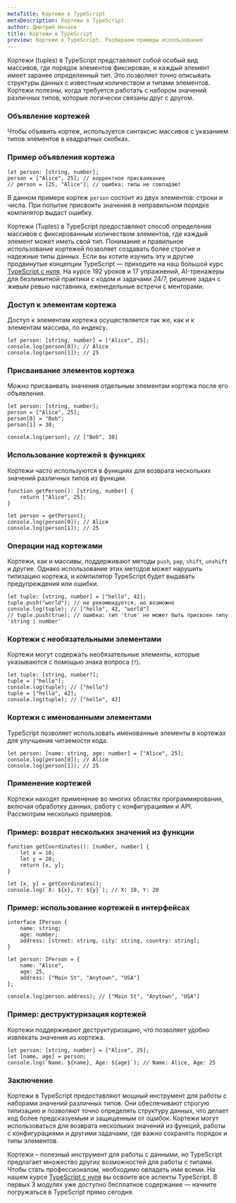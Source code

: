 ```yaml
---
metaTitle: Кортежи в TypeScript
metaDescription: Кортежи в TypeScript
author: Дмитрий Нечаев
title: Кортежи в TypeScript
preview: Кортежи в TypeScript. Разбираем примеры использования
---
```


Кортежи (tuples) в TypeScript представляют собой особый вид массивов, где порядок элементов фиксирован, и каждый элемент имеет заранее определенный тип. Это позволяет точно описывать структуры данных с известным количеством и типами элементов. Кортежи полезны, когда требуется работать с набором значений различных типов, которые логически связаны друг с другом.

### Объявление кортежей

Чтобы объявить кортеж, используется синтаксис массивов с указанием типов элементов в квадратных скобках.

### Пример объявления кортежа

```tsx
let person: [string, number];
person = ["Alice", 25]; // корректное присваивание
// person = [25, "Alice"]; // ошибка: типы не совпадают

```

В данном примере кортеж `person` состоит из двух элементов: строки и числа. При попытке присвоить значения в неправильном порядке компилятор выдаст ошибку.

Кортежи (Tuples) в TypeScript предоставляют способ определения массивов с фиксированным количеством элементов, где каждый элемент может иметь свой тип. Понимание и правильное использование кортежей позволяет создавать более строгие и надежные типы данных. Если вы хотите изучить эту и другие продвинутые концепции TypeScript — приходите на наш большой курс [TypeScript с нуля](https://purpleschool.ru/course/typescript?utm_source=knowledgebase&utm_medium=text&utm_campaign=Kortezhi_v_TypeScript). На курсе 192 уроков и 17 упражнений, AI-тренажеры для безлимитной практики с кодом и задачами 24/7, решение задач с живым ревью наставника, еженедельные встречи с менторами.

### Доступ к элементам кортежа

Доступ к элементам кортежа осуществляется так же, как и к элементам массива, по индексу.

```tsx
let person: [string, number] = ["Alice", 25];
console.log(person[0]); // Alice
console.log(person[1]); // 25

```

### Присваивание элементов кортежа

Можно присваивать значения отдельным элементам кортежа после его объявления.

```tsx
let person: [string, number];
person = ["Alice", 25];
person[0] = "Bob";
person[1] = 30;

console.log(person); // ["Bob", 30]

```

### Использование кортежей в функциях

Кортежи часто используются в функциях для возврата нескольких значений различных типов из функции.

```tsx
function getPerson(): [string, number] {
    return ["Alice", 25];
}

let person = getPerson();
console.log(person[0]); // Alice
console.log(person[1]); // 25

```

### Операции над кортежами

Кортежи, как и массивы, поддерживают методы `push`, `pop`, `shift`, `unshift` и другие. Однако использование этих методов может нарушить типизацию кортежа, и компилятор TypeScript будет выдавать предупреждения или ошибки.

```tsx
let tuple: [string, number] = ["hello", 42];
tuple.push("world"); // не рекомендуется, но возможно
console.log(tuple); // ["hello", 42, "world"]
// tuple.push(true); // ошибка: тип 'true' не может быть присвоен типу 'string | number'

```

### Кортежи с необязательными элементами

Кортежи могут содержать необязательные элементы, которые указываются с помощью знака вопроса (`?`).

```tsx
let tuple: [string, number?];
tuple = ["hello"];
console.log(tuple); // ["hello"]
tuple = ["hello", 42];
console.log(tuple); // ["hello", 42]

```

### Кортежи с именованными элементами

TypeScript позволяет использовать именованные элементы в кортежах для улучшения читаемости кода.

```tsx
let person: [name: string, age: number] = ["Alice", 25];
console.log(person[0]); // Alice
console.log(person[1]); // 25

```

### Применение кортежей

Кортежи находят применение во многих областях программирования, включая обработку данных, работу с конфигурациями и API. Рассмотрим несколько примеров.

### Пример: возврат нескольких значений из функции

```tsx
function getCoordinates(): [number, number] {
    let x = 10;
    let y = 20;
    return [x, y];
}

let [x, y] = getCoordinates();
console.log(`X: ${x}, Y: ${y}`); // X: 10, Y: 20

```

### Пример: использование кортежей в интерфейсах

```tsx
interface IPerson {
    name: string;
    age: number;
    address: [street: string, city: string, country: string];
}

let person: IPerson = {
    name: "Alice",
    age: 25,
    address: ["Main St", "Anytown", "USA"]
};

console.log(person.address); // ["Main St", "Anytown", "USA"]

```

### Пример: деструктуризация кортежей

Кортежи поддерживают деструктуризацию, что позволяет удобно извлекать значения из кортежа.

```tsx
let person: [string, number] = ["Alice", 25];
let [name, age] = person;
console.log(`Name: ${name}, Age: ${age}`); // Name: Alice, Age: 25

```

### Заключение

Кортежи в TypeScript предоставляют мощный инструмент для работы с наборами значений различных типов. Они обеспечивают строгую типизацию и позволяют точно определять структуру данных, что делает код более предсказуемым и защищенным от ошибок. Кортежи могут использоваться для возврата нескольких значений из функций, работы с конфигурациями и другими задачами, где важно сохранять порядок и типы элементов.

Кортежи – полезный инструмент для работы с данными, но TypeScript предлагает множество других возможностей для работы с типами. Чтобы стать профессионалом, необходимо овладеть ими всеми. На нашем курсе [TypeScript с нуля](https://purpleschool.ru/course/typescript?utm_source=knowledgebase&utm_medium=text&utm_campaign=Kortezhi_v_TypeScript) вы освоите все аспекты TypeScript. В первых 3 модулях уже доступно бесплатное содержание — начните погружаться в TypeScript прямо сегодня.
